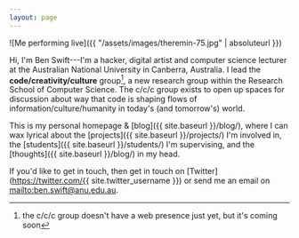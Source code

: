 ```yaml
---
layout: page
---
```


![Me performing live]({{ "/assets/images/theremin-75.jpg" | absoluteurl }})

Hi, I'm Ben Swift---I'm a hacker, digital artist and computer science lecturer
at the Australian National University in Canberra, Australia. I lead the
**code/creativity/culture** group[^ccc-website], a new research group within the
Research School of Computer Science. The c/c/c group exists to open up spaces
for discussion about way that code is shaping flows of
information/culture/humanity in today's (and tomorrow's) world.

[^ccc-website]: the c/c/c group doesn't have a web presence just yet, but it's coming soon

This is my personal homepage & [blog]({{ site.baseurl }}/blog/), where I can wax
lyrical about the [projects]({{ site.baseurl }}/projects/) I'm involved in, the
[students]({{ site.baseurl }}/students/) I'm supervising, and the [thoughts]({{
site.baseurl }}/blog/) in my head.

If you'd like to get in touch, then get in touch on
[Twitter](https://twitter.com/{{ site.twitter_username }}) or send me an email
on <mailto:ben.swift@anu.edu.au>.
